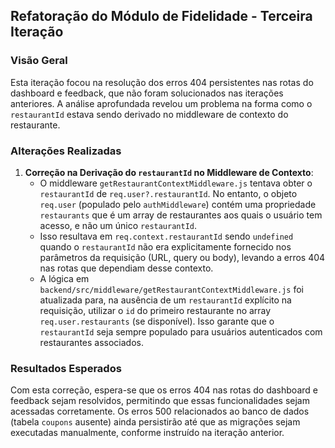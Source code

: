 ## Refatoração do Módulo de Fidelidade - Terceira Iteração

### Visão Geral

Esta iteração focou na resolução dos erros 404 persistentes nas rotas do dashboard e feedback, que não foram solucionados nas iterações anteriores. A análise aprofundada revelou um problema na forma como o `restaurantId` estava sendo derivado no middleware de contexto do restaurante.

### Alterações Realizadas

1.  **Correção na Derivação do `restaurantId` no Middleware de Contexto**:
    *   O middleware `getRestaurantContextMiddleware.js` tentava obter o `restaurantId` de `req.user?.restaurantId`. No entanto, o objeto `req.user` (populado pelo `authMiddleware`) contém uma propriedade `restaurants` que é um array de restaurantes aos quais o usuário tem acesso, e não um único `restaurantId`.
    *   Isso resultava em `req.context.restaurantId` sendo `undefined` quando o `restaurantId` não era explicitamente fornecido nos parâmetros da requisição (URL, query ou body), levando a erros 404 nas rotas que dependiam desse contexto.
    *   A lógica em `backend/src/middleware/getRestaurantContextMiddleware.js` foi atualizada para, na ausência de um `restaurantId` explícito na requisição, utilizar o `id` do primeiro restaurante no array `req.user.restaurants` (se disponível). Isso garante que o `restaurantId` seja sempre populado para usuários autenticados com restaurantes associados.

### Resultados Esperados

Com esta correção, espera-se que os erros 404 nas rotas do dashboard e feedback sejam resolvidos, permitindo que essas funcionalidades sejam acessadas corretamente. Os erros 500 relacionados ao banco de dados (tabela `coupons` ausente) ainda persistirão até que as migrações sejam executadas manualmente, conforme instruído na iteração anterior.
